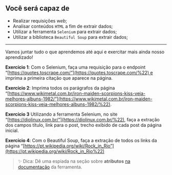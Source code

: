 ## Você será capaz de

- Realizar requisições *web*;
- Analisar conteúdos `HTML` a fim de extrair dados;
- Utilizar a ferramenta `Selenium` para extrair dados;
- Utilizar a biblioteca `Beautiful Soup` para extrair dados;

---

Vamos juntar tudo o que aprendemos até aqui e exercitar mais ainda nosso aprendizado!

**Exercício 1**: Com o Selenium, faça uma requisição para o endpoint “[https://quotes.toscrape.com/“](https://quotes.toscrape.com/%22) e imprima a primeira citação que aparece na página.

**Exercício 2**: Imprima todos os parágrafos da página “[https://www.wikimetal.com.br/iron-maiden-scorpions-kiss-veja-melhores-albuns-1982/“](https://www.wikimetal.com.br/iron-maiden-scorpions-kiss-veja-melhores-albuns-1982/%22).

**Exercício 3** Utilizando a ferramenta Selenium, no site “[https://diolinux.com.br/“](https://diolinux.com.br/%22), faça a extração dos campos título, link para o post, trecho exibido de cada post da página inicial.

**Exercício 4**: Com o Beautiful Soup, faça a extração de todos os links da página “[https://pt.wikipedia.org/wiki/Rock_in_Rio”](https://pt.wikipedia.org/wiki/Rock_in_Rio%22)

> ✨ Dica: Dê uma espiada na seção sobre **atributos** [na documentação](https://www.crummy.com/software/BeautifulSoup/bs4/doc.ptbr/#atributos) da ferramenta.
